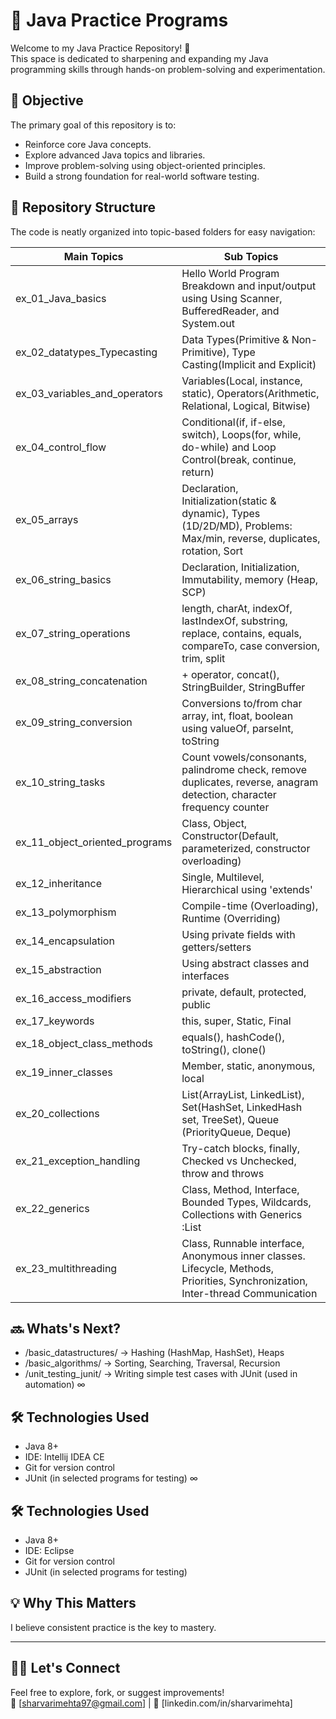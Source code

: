 # 🧠 Java Practice Programs

Welcome to my Java Practice Repository! 🚀  
This space is dedicated to sharpening and expanding my Java programming skills through hands-on problem-solving and experimentation.

## 🎯 Objective

The primary goal of this repository is to:
- Reinforce core Java concepts.
- Explore advanced Java topics and libraries.
- Improve problem-solving using object-oriented principles.
- Build a strong foundation for real-world software testing.

## 📂 Repository Structure

The code is neatly organized into topic-based folders for easy navigation:

| Main Topics | Sub Topics |
| --- | --- |
| ex_01_Java_basics | Hello World Program Breakdown and input/output using Using Scanner, BufferedReader, and System.out |
| ex_02_datatypes_Typecasting | Data Types(Primitive & Non-Primitive), Type Casting(Implicit and Explicit) |
| ex_03_variables_and_operators | Variables(Local, instance, static), Operators(Arithmetic, Relational, Logical, Bitwise) |
| ex_04_control_flow | Conditional(if, if-else, switch), Loops(for, while, do-while) and Loop Control(break, continue, return) |
| ex_05_arrays | Declaration, Initialization(static & dynamic), Types (1D/2D/MD), Problems: Max/min, reverse, duplicates, rotation, Sort |
| ex_06_string_basics | Declaration, Initialization, Immutability, memory (Heap, SCP) |
| ex_07_string_operations | length, charAt, indexOf, lastIndexOf, substring, replace, contains, equals, compareTo, case conversion, trim, split |
| ex_08_string_concatenation | + operator, concat(), StringBuilder, StringBuffer |
| ex_09_string_conversion | Conversions to/from char array, int, float, boolean using valueOf, parseInt, toString |
| ex_10_string_tasks | Count vowels/consonants, palindrome check, remove duplicates, reverse, anagram detection, character frequency counter |
| ex_11_object_oriented_programs | Class, Object, Constructor(Default, parameterized, constructor overloading) |
| ex_12_inheritance | Single, Multilevel, Hierarchical using 'extends' |
| ex_13_polymorphism | Compile-time (Overloading), Runtime (Overriding) |
| ex_14_encapsulation | Using private fields with getters/setters |
| ex_15_abstraction | Using abstract classes and interfaces |
| ex_16_access_modifiers | private, default, protected, public |
| ex_17_keywords | this, super, Static, Final |
| ex_18_object_class_methods | equals(), hashCode(), toString(), clone() |
| ex_19_inner_classes | Member, static, anonymous, local |
| ex_20_collections | List(ArrayList, LinkedList), Set(HashSet, LinkedHash set, TreeSet), Queue (PriorityQueue, Deque)  |
| ex_21_exception_handling | Try-catch blocks, finally, Checked vs Unchecked, throw and throws |
| ex_22_generics | Class, Method, Interface, Bounded Types, Wildcards, Collections with Generics :List<String> | 
| ex_23_multithreading | Class, Runnable interface, Anonymous inner classes. Lifecycle, Methods, Priorities, Synchronization, Inter-thread Communication |

## 🔜 Whats's Next? 
- /basic_datastructures/     → Hashing (HashMap, HashSet), Heaps
- /basic_algorithms/         → Sorting, Searching, Traversal, Recursion
- /unit_testing_junit/       → Writing simple test cases with JUnit (used in automation) 
∞

## 🛠 Technologies Used

- Java 8+
- IDE: Intellij IDEA CE
- Git for version control
- JUnit (in selected programs for testing)
∞

## 🛠 Technologies Used

- Java 8+
- IDE: Eclipse
- Git for version control
- JUnit (in selected programs for testing)

## 💡 Why This Matters

I believe consistent practice is the key to mastery.

---

## 🙋‍♂️ Let's Connect

Feel free to explore, fork, or suggest improvements!  
📧 [sharvarimehta97@gmail.com] | 💼 [linkedin.com/in/sharvarimehta] 
